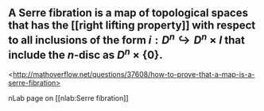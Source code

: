 A **Serre fibration** is a map of topological spaces
that has the [[right lifting property]] with respect to all inclusions of the form $i : D^n \hookrightarrow D^n \times I$ that include the $n$-disc as $D^n \times \{0\}$.  
---
&lt;http://mathoverflow.net/questions/37608/how-to-prove-that-a-map-is-a-serre-fibration>

nLab page on [[nlab:Serre fibration]]
